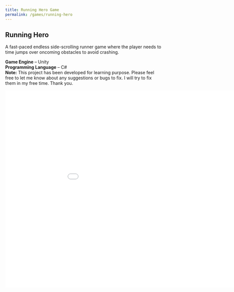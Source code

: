 ```yaml
---
title: Running Hero Game
permalink: /games/running-hero
---
```

## Running Hero

A fast-paced endless side-scrolling runner game where the player needs to time jumps over oncoming obstacles to avoid crashing.

**Game Engine** – Unity 
<br>
**Programming Language** – C#
<br>
**Note:** This project has been developed for learning purpose. Please feel free to let me know about any suggestions or bugs to fix. I will try to fix them in my free time. Thank you.

<iframe src="/assets/WebGL/running-mario/index.html" frameborder="0" width="1000" height="630" allowfullscreen></iframe>